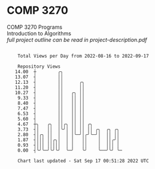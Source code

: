 # COMP 3270
COMP 3270 Programs  
Introduction to Algorithms  
*full project outline can be read in project-description.pdf*

```

    Total Views per Day from 2022-08-16 to 2022-09-17

    Repository Views
   14.00  ┼        ╭╮
   13.07  ┤        ││
   12.13  ┤        ││      ╭╮
   11.20  ┤        ││      ││
   10.27  ┤        ││   ╭╮ ││
    9.33  ┤        ││   ││ ││
    8.40  ┤        ││   ││ ││
    7.47  ┤        ││   ││ ││
    6.53  ┤        ││   ││ ││
    5.60  ┤        ││   ││ ││
    4.67  ┼╮   ╭╮  ││╭╮ ││ ││ ╭╮
    3.73  ┤│   ││  │╰╯│ ││ ││ ││ ╭╮  ╭╮ ╭╮
    2.80  ┤│╭╮ ││  │  │ │╰─╯│╭╯╰─╯│  ││ ││
    1.87  ┤│││ ││╭╮│  │ │   ││    │  ││╭╯│
    0.93  ┤│││ │││││  │ │   ││    │  │││ │
    0.00  ┤╰╯╰─╯╰╯╰╯  ╰─╯   ╰╯    ╰──╯╰╯ ╰─

    Chart last updated - Sat Sep 17 00:51:28 2022 UTC
    
```
